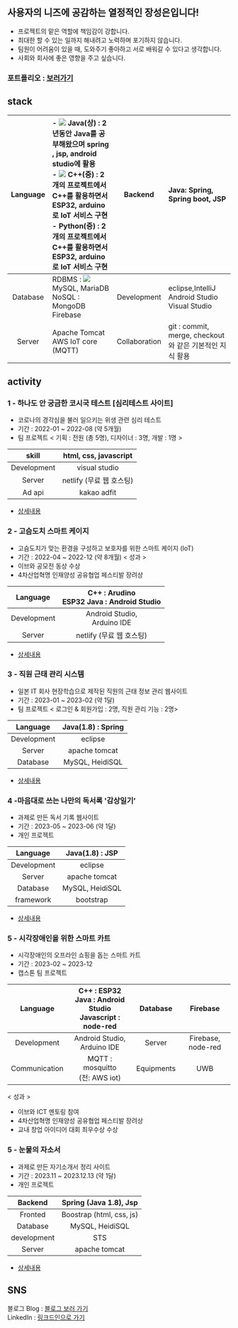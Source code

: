 ## 사용자의 니즈에 공감하는 열정적인  장성은입니다!

- 프로젝트의 맡은 역할에 책임감이 강합니다.
- 최대한 할 수 있는 일까지 해내려고 노력하며 포기하지 않습니다.
- 팀원이 어려움이 있을 때, 도와주기 좋아하고 서로 배워갈 수 있다고 생각합니다.
- 사회와 회사에 좋은 영향을 주고 싶습니다.


### 포트폴리오 : [보러가기](https://drive.google.com/file/d/1o93VhHn1Cik_bPgYD_37NyAvKIrrnqmc/view?usp=drive_link)

## stack

| Language | - ![](https://img.shields.io/badge/-Java-007396?style=flat&logo=JavalogoColor=white) Java(상) : 2년동안 Java를 공부해왔으며 spring , jsp, android studio에 활용 <br>- ![](https://img.shields.io/badge/-c++-00599C?style=flat&logo=cpluspluslogoColor=white) C++(중) : 2개의 프로젝트에서 C++를 활용하면서 ESP32, arduino로 IoT 서비스 구현 <br>- Python(중) : 2개의 프로젝트에서 C++를 활용하면서 ESP32, arduino로 IoT 서비스 구현 |    Backend    | Java: Spring, Spring boot, JSP |
|:--------:|:------------------------------------------------|:-------------:|:-----------------------------------------------------------|
| Database | RDBMS : ![](https://img.shields.io/badge/-mysql-4479A1?style=flat&logo=mysql&logoColor=white) MySQL, MariaDB <br>NoSQL : MongoDB Firebase |  Development  | eclipse,IntelliJ <br>Android Studio <br>Visual Studio |
|  Server  | Apache Tomcat<br> AWS IoT core (MQTT) | Collaboration | git : commit, merge, checkout와 같은 기본적인 지식 활용 |

## activity

### 1 - 하나도 안 궁금한 코시국 테스트 [심리테스트 사이트]
- 코로나의 경각심을 불러 일으키는 위생 관련 심리 테스트
- 기간 : 2022-01 ~ 2022-08 (약 5개월)
- 팀 프로젝트 < 기획 : 전원 (총 5명), 디자이너 : 3명, 개발 : 1명 >

|skill|html, css, javascript|
|:-------:|:--------------:|
|Development|visual studio|
|Server|netlify (무료 웹 호스팅)|
|Ad api|kakao adfit|

- [상세내용](https://github.com/EunSung98/covidPersonalityTes)

### 2 - 고슴도치 스마트 케이지
- 고슴도치가 맞는 환경을 구성하고 보호자를 위한 스마트 케이지 (IoT)
- 기간 : 2022-04 ~ 2022-12 (약 8개월)
< 성과 >
- 이브와 공모전 동상 수상
- 4차산업혁명 인재양성 공유협업 페스티발 장려상

|Language|C++ : Arudino <br> ESP32  Java : Android Studio|
|:-------:|:--------------:|
|Development|Android Studio,<br> Arduino IDE|
|Server|netlify (무료 웹 호스팅)|

- [상세내용](https://github.com/EunSung98/hedgeHouse)

### 3 - 직원 근태 관리 시스템
- 일본 IT 회사 현장학습으로 제작된 직원의 근태 정보 관리 웹사이트
- 기간 : 2023-01 ~ 2023-02 (약 1달)
- 팀 프로젝트 < 로그인 & 회원가입 : 2명, 직원 관리 기능 : 2명>

|Language|Java(1.8) : Spring|
|:-------:|:--------------:|
|Development|eclipse|
|Server|apache tomcat|
|Database|MySQL, HeidiSQL |
  
- [상세내용](https://github.com/EunSung98/fosFieldTrip)

### 4 -마음대로 쓰는 나만의 독서록 '감상일기’
- 과제로 만든 독서 기록 웹사이트
- 기간 : 2023-05 ~ 2023-06 (약 1달)
- 개인 프로젝트

|Language|Java(1.8) : JSP|
|:-------:|:--------------:|
|Development|eclipse|
|Server|apache tomcat|
|Database|MySQL, HeidiSQL|
|framework|bootstrap|

- [상세내용](https://github.com/EunSung98/readMemo)

### 5 - 시각장애인을 위한 스마트 카트
- 시각장애인의 오프라인 쇼핑을 돕는 스마트 카트
- 기간 : 2023-02 ~ 2023-12
- 캡스톤 팀 프로젝트

|Language|C++ : ESP32 <br> Java : Android Studio <br> Javascript : node-red|Database|Firebase|
|:-------:|:--------------:|:--------------:|:--------------:|
|Development|Android Studio, Arduino IDE|Server|Firebase, node-red|
|Communication|MQTT : mosquitto <br> (전: AWS iot)|Equipments|UWB|

< 성과 >
- 이브와 ICT 멘토링 참여
- 4차산업혁명 인재양성 공유협업 페스티발 장려상
- 교내 창업 아이디어 대회 최우수상 수상

### 5 - 눈물의 자소서
- 과제로 만든 자기소개서 정리 사이트
- 기간 : 2023.11 ~ 2023.12.13 (약 1달)
- 개인 프로젝트

|Backend|Spring (Java 1.8), Jsp|
|:-------:|:--------------:|
|Fronted|Boostrap (html, css, js)|
|Database|MySQL, HeidiSQL|
|development|STS|
|Server|apache tomcat|

- [상세내용](https://github.com/EunSung98/coverlettershelf)


## SNS 
블로그 Blog : <a href="https://jangmay.tistory.com/" target="_blank">블로그 보러 가기</a><br>
LinkedIn : <a href="https://www.linkedin.com/in/%EC%84%B1%EC%9D%80-%EC%9E%A5-066815251/" target="_blank">링크드인으로 가기</a><br>

